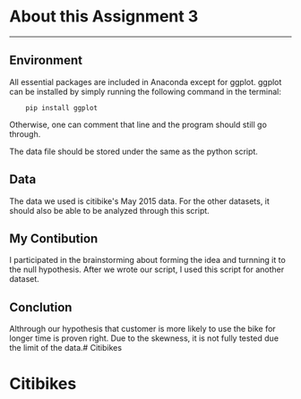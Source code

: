 # About this Assignment 3

***

## Environment
All essential packages are included in Anaconda except for ggplot.
ggplot can be installed by simply running the following command in the terminal:

		pip install ggplot

Otherwise, one can comment that line and the program should still go through.

The data file should be stored under the same as the python script.

## Data
The data we used is citibike's May 2015 data. For the other datasets, it should also be able to be analyzed through this script. 

## My Contibution
I participated in the brainstorming about forming the idea and turnning it to the null hypothesis. After we wrote our script, I used this script for another dataset.


## Conclution
 Althrough our hypothesis that customer is more likely to use the bike for longer time is proven right. Due to the skewness, it is not fully tested due the limit of the data.# Citibikes
# Citibikes
